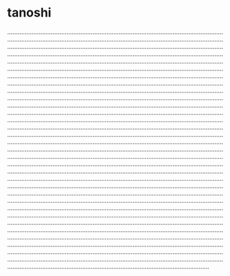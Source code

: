 # tanoshi
....................................................................................................................................................................................................................................................................................................................................................................................................................................................................................................................................................................................................................................................................................................................................................................................................................................................................................................................................................................................................................................................................................................................................................................................................................................................................................................................................................................................................................................................................................................................................................................................................................................................................................................................................................................................................................................................................................................................................................................................................................................................................................................................................................................................................................................................................................................................................................................................................................................................................................................................................................................................................................................................................................................................................................................................................................................................................................................................................................................................................................................................................................................................................................................................................................................................................................................................................................................................................................................................................................................................................................................................................................................................................................................................................................................................................................................................................................................................................................................................................................................................................................................................................................................................................................................................